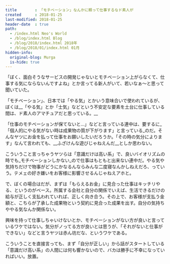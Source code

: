 ```yaml
---
title        : 「モチベーション」なんかに頼って仕事するなド素人が
created      : 2018-01-25
last-modified: 2018-01-25
header-date  : true
path:
  - /index.html Neo's World
  - /blog/index.html Blog
  - /blog/2018/index.html 2018年
  - /blog/2018/01/index.html 01月
hidden-info:
  original-blog: Murga
  is-hide: true
---
```


「ぼく、面白そうなサービスの開発じゃないとモチベーション上がらなくて、仕事する気にならないんですよね」とか言ってる新人がいて、若いなぁ〜と思って聞いていた。

「モチベーション」、日本では「やる気」とかいう意味合いで使われているが、ぼくは__「やる気」とか「士気」などという不安定な要素を土台に仕事している間は、ド素人のアマチュアだと思っている。__

「仕事のモチベーションが保てないと…」などと言っている連中は、要するに_「個人的にやる気がない時は成果物の質が下がります」と言っている_のだ。そんなヤツにお金を払って仕事をお願いしたいだろうか。「その時の気分によります」なんて言われても、__ふざけんな遊びじゃねえんだ__としか思わない。

こういうこと言っちゃうヤツらは「意識だけは高い系」で、良いバイオリズムの時でも_モチベーションしかない_ので仕事はもともと出来ない連中だ。やる気や気持ちだけで物事がどうにかなるんならみんな二度寝なんかしねえだろ、っていう。テメェの好き嫌いをお客様に影響させるんじゃねえアホと。

で、ぼくの場合はだが、まずは「もらえるお金」に見合った仕事はキッチリやる、というのがベース。所属する会社と自分の関係でいえば、生活できるだけの給与が正しく支払われていれば、正しく向き合う。その上で、お客様が支払う金額と、こちらが了承した成果物という契約に見合った成果を出す。自分の気持ちややる気なんか関係ない。

興味を持って仕事しちゃいけないとか、モチベーションがない方が良いと言っているワケではない。気分がノってる方が良いとは思うが、「それがないと仕事ができない」などと言うヤツは赤ん坊だな、というワケである。

こういうことを直接言っても、まず「自分が正しい」から話がスタートしている「意識だけ高い系」の人間には何も響かないので、バカは勝手に不幸になっていればいい。放置。
